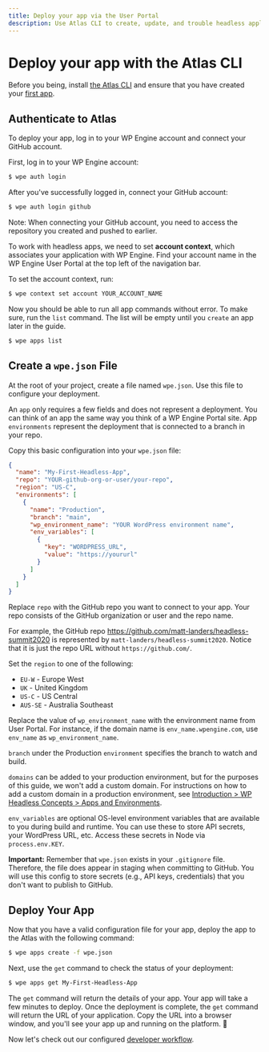 ```yaml
---
title: Deploy your app via the User Portal
description: Use Atlas CLI to create, update, and trouble headless applications.
---
```


# Deploy your app with the Atlas CLI

Before you being, install [the Atlas CLI](/guides#install-the-atlas-cli) and ensure that you have created your [first app](/guides/getting-started/create-app).

## Authenticate to Atlas

To deploy your app, log in to your WP Engine account and connect your GitHub account.

First, log in to your WP Engine account:

```bash
$ wpe auth login
```

After you've successfully logged in, connect your GitHub account:

```bash
$ wpe auth login github
```

Note: When connecting your GitHub account, you need to access the repository you created and pushed to earlier.

To work with headless apps, we need to set **account context**, which associates your application with WP Engine. Find your account name in the WP Engine User Portal at the top left of the navigation bar.

To set the account context, run:

```bash
$ wpe context set account YOUR_ACCOUNT_NAME
```

Now you should be able to run all app commands without error. To make sure, run the `list` command. The list will be empty until you `create` an app later in the guide.

```bash
$ wpe apps list
```

## Create a `wpe.json` File

At the root of your project, create a file named `wpe.json`. Use this file to configure your deployment.

An `app` only requires a few fields and does not represent a deployment. You can think of an app the same way you think of a WP Engine Portal site. App `environments` represent the deployment that is connected to a branch in your repo.

Copy this basic configuration into your `wpe.json` file:

```json
{
  "name": "My-First-Headless-App",
  "repo": "YOUR-github-org-or-user/your-repo",
  "region": "US-C",
  "environments": [
    {
      "name": "Production",
      "branch": "main",
      "wp_environment_name": "YOUR WordPress environment name",
      "env_variables": [
        {
          "key": "WORDPRESS_URL",
          "value": "https://yoururl"
        }
      ]
    }
  ]
}
```

Replace `repo` with the GitHub repo you want to connect to your app. Your repo consists of the GitHub organization or user and the repo name.

For example, the GitHub repo https://github.com/matt-landers/headless-summit2020 is represented by `matt-landers/headless-summit2020`. Notice that it is just the repo URL without `https://github.com/`.

Set the `region` to one of the following:

- `EU-W` - Europe West
- `UK` - United Kingdom
- `US-C` - US Central
- `AUS-SE` - Australia Southeast

Replace the value of `wp_environment_name` with the environment name from User Portal. For instance, if the domain name is `env_name.wpengine.com`, use `env_name` as `wp_environment_name`.

`branch` under the Production `environment` specifies the branch to watch and build.

`domains` can be added to your production environment, but for the purposes of this guide, we won't add a custom domain. For instructions on how to add a custom domain in a production environment, see [Introduction > WP Headless Concepts > Apps and Environments](/guides#apps-and-environments).

`env_variables` are optional OS-level environment variables that are available to you during build and runtime. You can use these to store API secrets, your WordPress URL, etc. Access these secrets in Node via `process.env.KEY`.

**Important:** Remember that `wpe.json` exists in your `.gitignore` file. Therefore, the file does appear in staging when committing to GitHub.  You will use this config to store secrets (e.g., API keys, credentials) that you don't want to publish to GitHub.

## Deploy Your App

Now that you have a valid configuration file for your app, deploy the app to the Atlas with the following command:

```bash
$ wpe apps create -f wpe.json
```

Next, use the `get` command to check the status of your deployment:

```bash
$ wpe apps get My-First-Headless-App
```

The `get` command will return the details of your app. Your app will take a few minutes to deploy. Once the deployment is complete, the `get` command will return the URL of your application. Copy the URL into a browser window, and you'll see your app up and running on the platform. :tada:

Now let's check out our configured [developer workflow](/guides/getting-started/workflow).
